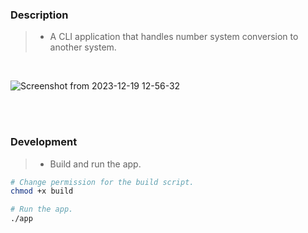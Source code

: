 ### Description
> - A CLI application that handles number system conversion
    to another system.

<br />

![Screenshot from 2023-12-19 12-56-32](https://github.com/kentlouisetonino/baseshift/assets/69438999/c5a24bba-9893-4f70-84ad-4a1082e1406f)



<br />
<br />



### Development
> - Build and run the app.
```bash
# Change permission for the build script.
chmod +x build

# Run the app.
./app
```

